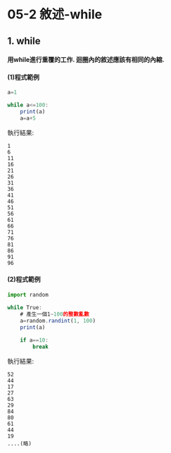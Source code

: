 # 05-2 敘述-while


## 1. while

#### 用while進行重覆的工作. 迴圈內的敘述應該有相同的內縮.


#### (1)程式範例
```javascript
a=1

while a<=100:
    print(a)
    a=a+5       
```


執行結果:
```
1
6
11
16
21
26
31
36
41
46
51
56
61
66
71
76
81
86
91
96
```



#### (2)程式範例
```javascript
import random

while True:
    # 產生一個1~100的整數亂數
    a=random.randint(1, 100) 
    print(a)
    
    if a==10:
        break        
```


執行結果:
```
52
44
17
27
63
29
84
80
61
44
19
....(略)
```

